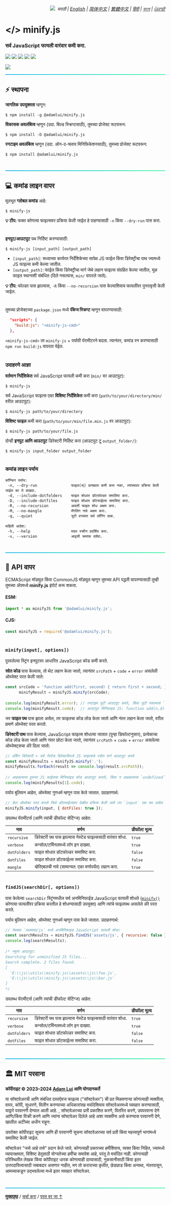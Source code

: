 <div align="right">
    <h6>
        <picture>
            <source type="image/svg+xml" media="(prefers-color-scheme: dark)" srcset="https://raw.githubusercontent.com/adamlui/js-utils/main/docs/images/earth-icon/white/icon32.svg">
            <img height=14 src="https://raw.githubusercontent.com/adamlui/js-utils/main/docs/images/earth-icon/black/icon32.svg">
        </picture>
        &nbsp;मराठी |
        <a href="../..#readme">English</a> |
        <a href="../zh-cn#readme">简体中文</a> |
        <a href="../zh-tw#readme">繁體中文</a> |
        <a href="../hi#readme">हिंदी</a> |
        <a href="../bn#readme">বাংলা</a> |
        <a href="../pa#readme">ਪੰਜਾਬੀ</a>
    </h6>
</div>

# </> minify.js

### सर्व JavaScript फायली वारंवार कमी करा.

<a href="https://www.npmjs.com/package/@adamlui/minify.js"><img height=31 src="https://img.shields.io/npm/dt/%40adamlui%2Fminify.js?logo=npm&color=af68ff&logoColor=white&labelColor=464646&style=for-the-badge"></a>
<a href="#%EF%B8%8F-mit-%E0%A4%AA%E0%A4%B0%E0%A4%B5%E0%A4%BE%E0%A4%A8%E0%A4%BE"><img height=31 src="https://img.shields.io/badge/License-MIT-orange.svg?logo=internetarchive&logoColor=white&labelColor=464646&style=for-the-badge"></a>
<a href="https://www.npmjs.com/package/@adamlui/minify.js?activeTab=versions"><img height=31 src="https://img.shields.io/badge/Latest_Build-1.4.5-44cc11.svg?logo=icinga&logoColor=white&labelColor=464646&style=for-the-badge"></a>
<a href="https://www.npmjs.com/package/@adamlui/minify.js?activeTab=code"><img height=31 src="https://img.shields.io/npm/unpacked-size/%40adamlui%2Fminify.js?style=for-the-badge&logo=ebox&logoColor=white&labelColor=464646&color=blue"></a>
<a href="https://sonarcloud.io/component_measures?metric=new_vulnerabilities&id=adamlui_js-utils:minify.js/minify.js"><img height=31 src="https://img.shields.io/badge/dynamic/json?url=https%3A%2F%2Fsonarcloud.io%2Fapi%2Fmeasures%2Fcomponent%3Fcomponent%3Dadamlui_js-utils%3Aminify.js%2Fminify.js%26metricKeys%3Dvulnerabilities&query=%24.component.measures.0.value&style=for-the-badge&logo=sonarcloud&logoColor=white&labelColor=464646&label=Vulnerabilities&color=gold"></a>

<img src="https://github.com/adamlui/js-utils/blob/main/minify.js/media/images/minify.js-docs-demo.png">

<br>

<img height=6px width="100%" src="https://raw.githubusercontent.com/adamlui/js-utils/main/docs/images/aqua-separator.png">

## ⚡ स्थापना

**जागतिक उपयुक्तता** म्हणून:

```
$ npm install -g @adamlui/minify.js
```

**विकासक अवलंबित्व** म्हणून (उदा. बिल्ड स्क्रिप्टसाठी), तुमच्या प्रोजेक्ट रूटवरून:

```
$ npm install -D @adamlui/minify.js
```

**रनटाइम अवलंबित्व** म्हणून (उदा. ऑन-द-फ्लाय मिनिफिकेशनसाठी), तुमच्या प्रोजेक्ट रूटवरून:

```
$ npm install @adamlui/minify.js
```

<br>

<img height=6px width="100%" src="https://raw.githubusercontent.com/adamlui/js-utils/main/docs/images/aqua-separator.png">

## 💻 कमांड लाइन वापर

मूलभूत **ग्लोबल कमांड** आहे:

```
$ minify-js
```

**💡 टीप:** फक्त कोणत्या फाइल्सवर प्रक्रिया केली जाईल हे पाहण्यासाठी `-n` किंवा `--dry-run` पास करा.

#

**इनपुट/आउटपुट** पथ निर्दिष्ट करण्यासाठी:
   
```
$ minify-js [input_path] [output_path]
```

- `[input_path]`: सध्याच्या कार्यरत निर्देशिकेच्या सापेक्ष JS फाईल किंवा डिरेक्ट्रीचा पाथ ज्यामध्ये JS फाइल्स कमी केल्या जातील.
- `[output_path]`: फाईल किंवा डिरेक्ट्रीचा मार्ग जेथे लहान फाइल्स संग्रहित केल्या जातील, मूळ फाइल स्थानाशी संबंधित (दिले नसल्यास, `min/` वापरले जाते).

**💡 टीप:** फोल्डर पास झाल्यास, `-R` किंवा `--no-recursion` पास केल्याशिवाय फायलींवर पुनरावृत्ती केली जाईल.

#

तुमच्या प्रोजेक्टच्या `package.json` मध्ये **पॅकेज स्क्रिप्ट** म्हणून वापरण्यासाठी:

```json
  "scripts": {
    "build:js": "<minify-js-cmd>"
  },
```

`<minify-js-cmd>` ला `minify-js` + पर्यायी पॅरामीटरने बदला. त्यानंतर, कमांड रन करण्यासाठी `npm run build:js` वापरता येईल.

#

### उदाहरणे आज्ञा

**वर्तमान निर्देशिकेत** सर्व JavaScript फायली कमी करा (`min/` वर आउटपुट):

```
$ minify-js
```

सर्व JavaScript फाइल्स एका **विशिष्ट निर्देशिकेत** कमी करा (`path/to/your/directory/min/` वरील आउटपुट):

```
$ minify-js path/to/your/directory
```

**विशिष्ट फाइल** कमी करा (`path/to/your/min/file.min.js` वर आउटपुट):

```
$ minify-js path/to/your/file.js
```

दोन्ही **इनपुट आणि आउटपुट** डिरेक्टरी निर्दिष्ट करा (आउटपुट टू `output_folder/`):

```
$ minify-js input_folder output_folder
```

#

### कमांड लाइन पर्याय

```
कॉन्फिग पर्याय:
 -n, --dry-run               फाइल(स्) प्रत्यक्षात कमी करू नका, त्यांच्यावर प्रक्रिया केली जाईल का ते दाखवा.
 -d, --include-dotfolders    फाइल शोधात डॉटफोल्डर समाविष्ट करा.
 -D, --include-dotfiles      फाइल शोधात डॉटफाईल्स समाविष्ट करा.
 -R, --no-recursion          आवर्ती फाइल शोध अक्षम करा.
 -M, --no-mangle             मँगलिंग नावे अक्षम करा.
 -q, --quiet                 त्रुटी वगळता सर्व लॉगिंग दाबा.

माहिती आदेश:
 -h, --help                  मदत स्क्रीन प्रदर्शित करा.
 -v, --version               आवृत्ती क्रमांक दर्शवा.
```

<br>

<img height=6px width="100%" src="https://raw.githubusercontent.com/adamlui/js-utils/main/docs/images/aqua-separator.png">

## 🔌 API वापर

ECMAScript मॉड्युल किंवा CommonJS मॉड्युल म्हणून तुमच्या API पद्धती वापरण्यासाठी तुम्ही तुमच्या ॲपमध्ये **minify.js** इंपोर्ट करू शकता.

#### ESM:

```js
import * as minifyJS from '@adamlui/minify.js';
```

#### CJS:

```js
const minifyJS = require('@adamlui/minify.js');
```

#

### `minify(input[, options])`

पुरवलेल्या स्ट्रिंग इनपुटवर आधारित JavaScript कोड कमी करते.

**स्रोत कोड** पास केल्यास, तो थेट लहान केला जातो, त्यानंतर `srcPath` + `code` + `error` असलेली ऑब्जेक्ट परत केली जाते:

```js
const srcCode = 'function add(first, second) { return first + second; }',
      minifyResult = minifyJS.minify(srcCode);

console.log(minifyResult.error); // रनटाइम त्रुटी आउटपुट करते, किंवा त्रुटी नसल्यास `undefined`
console.log(minifyResult.code);  // आउटपुट मिनिफाइड JS: function add(n,d){return n+d}
```

जर **फाइल पथ** पास झाला असेल, तर फाइलचा कोड लोड केला जातो आणि नंतर लहान केला जातो, वरील प्रमाणे ऑब्जेक्ट परत करतो.

**डिरेक्टरी पाथ** पास केल्यास, JavaScript फाइल्स शोधल्या जातात (पुन्हा डिफॉल्टनुसार), प्रत्येकाचा कोड लोड केला जातो आणि नंतर छोटा केला जातो, त्यानंतर `srcPath` + `code` + `error` असलेल्या ऑब्जेक्ट्सचा ॲरे दिला जातो:

```js
// वर्किंग डिरेक्टरी + सर्व नेस्टेड डिरेक्टरीमध्ये JS फाइल्सचे स्त्रोत मार्ग आउटपुट करते
const minifyResults = minifyJS.minify('.');
minifyResults.forEach(result => console.log(result.srcPath));

// आढळल्यास दुसऱ्या JS फाईलचा मिनिफाइड कोड आउटपुट करतो, किंवा न आढळल्यास `undefined`
console.log(minifyResults[1].code);
```

पर्याय बुलियन आहेत, ऑब्जेक्ट गुणधर्म म्हणून पास केले जातात. उदाहरणार्थ:

```js
// डेटा ऑब्जेक्ट परत करतो जिथे डॉटफाईल्सवर देखील प्रक्रिया केली जाते जर `input` एक पथ असेल
minifyJS.minify(input, { dotFiles: true });
```

उपलब्ध पॅरामीटर्स (आणि त्यांची डीफॉल्ट सेटिंग्ज) आहेत:

नाव          | वर्णन                                            | डीफॉल्ट मूल्य
-------------|------------------------------------------------|------------
`recursive`  | डिरेक्टरी पथ पास झाल्यास नेस्टेड फाइल्ससाठी वारंवार शोधा. | `true`
`verbose`    | कन्सोल/टर्मिनलमध्ये लॉग इन दाखवा.                   | `true`
`dotFolders` | फाइल शोधात डॉटफोल्डर समाविष्ट करा.                | `false`
`dotFiles`   | फाइल शोधात डॉटफाईल्स समाविष्ट करा.                | `false`
`mangle`     | व्हेरिएबलची नावे (सामान्यत: एका वर्णापर्यंत) लहान करा.   | `true`

#

### `findJS(searchDir[, options])`

पास केलेल्या `searchDir` स्ट्रिंगमधील सर्व अनमिनिफाईड JavaScript फायली शोधते ([`minify()`](#minifyinput-options) कोणत्या फायलींवर प्रक्रिया करतील हे शोधण्यासाठी उपयुक्त) आणि त्यांचे फाइलपथ असलेले ॲरे परत करते.

पर्याय बुलियन आहेत, ऑब्जेक्ट गुणधर्म म्हणून पास केले जातात. उदाहरणार्थ:

```js
// नेमक्या `मालमत्ता/js` मध्ये अनमिनिफाइड JavaScript फायली शोधा:
const searchResults = minifyJS.findJS('assets/js', { recursive: false });
console.log(searchResults);

/* नमुना आउटपुट:
Searching for unminified JS files...
Search complete. 2 files found.
[
  'E:\\js\\utils\\minify.js\\assets\\js\\foo.js',
  'E:\\js\\utils\\minify.js\\assets\\js\\bar.js'
]
*/
```

उपलब्ध पॅरामीटर्स (आणि त्यांची डीफॉल्ट सेटिंग्ज) आहेत:

नाव          | वर्णन                                            | डीफॉल्ट मूल्य
-------------|------------------------------------------------|------------
`recursive`  | डिरेक्टरी पथ पास झाल्यास नेस्टेड फाइल्ससाठी वारंवार शोधा. | `true`
`verbose`    | कन्सोल/टर्मिनलमध्ये लॉग इन दाखवा.                   | `true`
`dotFolders` | फाइल शोधात डॉटफोल्डर समाविष्ट करा.                | `false`
`dotFiles`   | फाइल शोधात डॉटफाईल्स समाविष्ट करा.                | `false`

<br>

<img height=6px width="100%" src="https://raw.githubusercontent.com/adamlui/js-utils/main/docs/images/aqua-separator.png">

## 🏛️ MIT परवाना

**कॉपीराइट © 2023–2024 [Adam Lui](https://github.com/adamlui) आणि योगदानकर्ते**

या सॉफ्टवेअरची आणि संबंधित दस्तऐवज फाइल्स ("सॉफ्टवेअर") ची प्रत मिळवणाऱ्या कोणत्याही व्यक्तीला, वापर, कॉपी, सुधारणे, विलीन करण्याच्या अधिकारांसह मर्यादेशिवाय सॉफ्टवेअरमध्ये व्यवहार करण्यासाठी, याद्वारे परवानगी देण्यात आली आहे. , सॉफ्टवेअरच्या प्रती प्रकाशित करणे, वितरित करणे, उपपरवाना देणे आणि/किंवा विक्री करणे आणि ज्यांना सॉफ्टवेअर दिलेले आहे अशा व्यक्तींना असे करण्यास परवानगी देणे, खालील अटींच्या अधीन राहून:

उपरोक्त कॉपीराइट सूचना आणि ही परवानगी सूचना सॉफ्टवेअरच्या सर्व प्रती किंवा महत्त्वपूर्ण भागांमध्ये समाविष्ट केली जाईल.

सॉफ्टवेअर "जसे आहे तसे" प्रदान केले जाते, कोणत्याही प्रकारच्या हमीशिवाय, व्यक्त किंवा निहित, ज्यामध्ये व्यापारक्षमता, विशिष्ट हेतूसाठी योग्यतेच्या हमींचा समावेश आहे, परंतु ते मर्यादित नाही. कोणत्याही परिस्थितीत लेखक किंवा कॉपीराइट धारक कोणत्याही दाव्यासाठी, नुकसानीसाठी किंवा इतर उत्तरदायित्वासाठी जबाबदार असणार नाहीत, मग तो कराराच्या कृतीत, छेडछाड किंवा अन्यथा, नंतरपासून, आमच्याकडून उद्भवलेल्या मध्ये इतर व्यवहार सॉफ्टवेअर.

<br>

<img height=6px width="100%" src="https://raw.githubusercontent.com/adamlui/js-utils/main/docs/images/aqua-separator.png">

<a href="https://github.com/adamlui/js-utils">**मुख्यपृष्ठ**</a> /
<a href="https://github.com/adamlui/js-utils/discussions">चर्चा करा</a> /
<a href="#-minifyjs">परत वर जा ↑</a>
